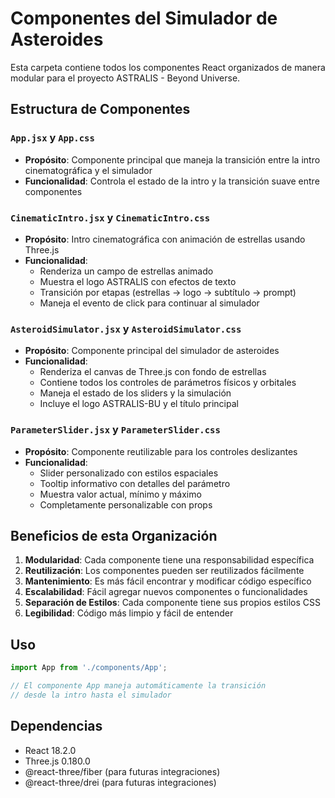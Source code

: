 # Componentes del Simulador de Asteroides

Esta carpeta contiene todos los componentes React organizados de manera modular para el proyecto ASTRALIS - Beyond Universe.

## Estructura de Componentes

### `App.jsx` y `App.css`
- **Propósito**: Componente principal que maneja la transición entre la intro cinematográfica y el simulador
- **Funcionalidad**: Controla el estado de la intro y la transición suave entre componentes

### `CinematicIntro.jsx` y `CinematicIntro.css`
- **Propósito**: Intro cinematográfica con animación de estrellas usando Three.js
- **Funcionalidad**: 
  - Renderiza un campo de estrellas animado
  - Muestra el logo ASTRALIS con efectos de texto
  - Transición por etapas (estrellas → logo → subtítulo → prompt)
  - Maneja el evento de click para continuar al simulador

### `AsteroidSimulator.jsx` y `AsteroidSimulator.css`
- **Propósito**: Componente principal del simulador de asteroides
- **Funcionalidad**:
  - Renderiza el canvas de Three.js con fondo de estrellas
  - Contiene todos los controles de parámetros físicos y orbitales
  - Maneja el estado de los sliders y la simulación
  - Incluye el logo ASTRALIS-BU y el título principal

### `ParameterSlider.jsx` y `ParameterSlider.css`
- **Propósito**: Componente reutilizable para los controles deslizantes
- **Funcionalidad**:
  - Slider personalizado con estilos espaciales
  - Tooltip informativo con detalles del parámetro
  - Muestra valor actual, mínimo y máximo
  - Completamente personalizable con props

## Beneficios de esta Organización

1. **Modularidad**: Cada componente tiene una responsabilidad específica
2. **Reutilización**: Los componentes pueden ser reutilizados fácilmente
3. **Mantenimiento**: Es más fácil encontrar y modificar código específico
4. **Escalabilidad**: Fácil agregar nuevos componentes o funcionalidades
5. **Separación de Estilos**: Cada componente tiene sus propios estilos CSS
6. **Legibilidad**: Código más limpio y fácil de entender

## Uso

```jsx
import App from './components/App';

// El componente App maneja automáticamente la transición
// desde la intro hasta el simulador
```

## Dependencias

- React 18.2.0
- Three.js 0.180.0
- @react-three/fiber (para futuras integraciones)
- @react-three/drei (para futuras integraciones)
